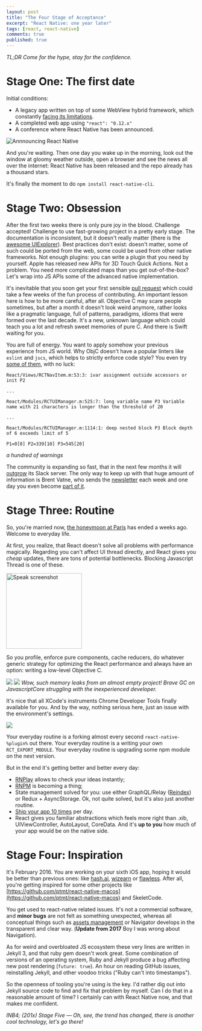 ```yaml
---
layout: post
title: "The Four Stage of Acceptance"
excerpt: "React Native: one year later"
tags: [react, react-native]
comments: true
published: true
---
```


_TL;DR Come for the hype, stay for the confidence._

# Stage One: The first date

Initial conditions:

- A legacy app written on top of some WebView hybrid framework, which
  constantly [facing its limitations](http://potomushto.com/2015/03/02/webviews-are-hard.html).
- A completed web app using `"react": "0.12.x"`
- A conference where React Native has been announced.

![Annnouncing React Native](/images/2016/react-native-announce.png)

And you're waiting. Then one day you wake up in the morning, look out the window at gloomy weather outside, open a browser and see the news all over the internet: React Native has been released and the repo already has a thousand stars.

It's finally the moment to do `npm install react-native-cli`.

# Stage Two: Obsession

After the first two weeks there is only pure joy in the blood. Challenge accepted! Challenge to use fast-growing project in a pretty early stage. The documentation is inconsistent, but it doesn't really matter (there is the [awesome UIExplorer](https://github.com/facebook/react-native/blob/master/Examples/UIExplorer/ClipboardExample.js#L33)). Best practices don't exist: doesn't matter, some of such could be ported from the web, some could be used from other native frameworks. Not enough plugins: you can write a plugin that you need by yourself. Apple has released new APIs for 3D Touch Quick Actions. Not a problem. You need more complicated maps than you get out-of-the-box? Let's wrap into JS APIs some of the advanced native implementation.

It's inevitable that you soon get your first sensible [pull request](https://github.com/facebook/react-native/pull/1318) which could take a few weeks of the fun process of contributing. An important lesson here is how to be more careful, after all. Objective C may scare people sometimes, but after a month it doesn't look weird anymore, rather looks like a pragmatic language, full of patterns, paradigms, idioms that were formed over the last decade. It's a new, unknown language which could teach you a lot and refresh sweet memories of pure C. And there is Swift waiting for you.

You are full of energy. You want to apply somehow your previous experience from JS world. Why ObjC doesn't have a popular linters like `eslint` and `jscs`, which helps to strictly enforce code style? You even try [some of them](https://github.com/facebook/react-native/pull/1916), with no luck:

```
React/Views/RCTNavItem.m:53:3: ivar assignment outside accessors or init P2

...

React/Modules/RCTUIManager.m:525:7: long variable name P3 Variable name with 21 characters is longer than the threshold of 20

...

React/Modules/RCTUIManager.m:1114:1: deep nested block P3 Block depth of 6 exceeds limit of 5

P1=0[0] P2=339[10] P3=545[20]
```

_a hundred of warnings_

The community is expanding so fast, that in the next few months it will [outgrow](https://facebook.github.io/react/blog/2015/10/19/reactiflux-is-moving-to-discord.html) its Slack server. The only way to keep up with that huge amount of information is Brent Vatne, who sends the [newsletter](http://brentvatne.ca/react-native-newsletter/) each week and one day you even become [part of it](http://reactnative.cc/14-07-2015.html).

# Stage Three: Routine

So, you're married now, [the honeymoon at Paris](http://potomushto.com/2015/07/30/react-europe.html) has ended a weeks ago. Welcome to everyday life.

At first, you realize, that React doesn't solve all problems with performance magically. Regarding you can't affect UI thread directly, and React gives you _cheap_ updates, there are tons of potential bottlenecks. Blocking Javascript Thread is one of these.

<img src="/images/2016/speak-1.jpg" alt="Speak screenshot" style="width: 200px;"/>

So you profile, enforce pure components, cache reducers, do whatever generic strategy for optimizing the React performance and always have an option: writing a low-level Objective C.

![](/images/2016/speak-2.jpg)
![](/images/2016/speak-3.png)
_Wow, such memory leaks from an almost empty project! Brave GC on JavascriptCore struggling with the
inexperienced developer._

It's nice that all XCode's instruments Chrome Developer Tools finally available for you.
And by the way, nothing serious here, just an issue with the environment's settings.

![](/images/2016/speak-4.jpg)

Your everyday routine is a forking almost every second `react-native-%plugin%` out there.
Your everyday routine is a writing your own `RCT_EXPORT_MODULE`.
Your everyday routine is upgrading some npm module on the next version.

But in the end it's getting better and better every day:

- [RNPlay](https://rnplay.org) allows to check your ideas instantly;
- [RNPM](https://github.com/rnpm/rnpm) is becoming a thing;
- State management solved for you: use either GraphQL/Relay ([Reindex](https://reindex.io)) or Redux + AsyncStorage. Ok, not quite solved, but it's also just another routine.
- [Ship your app 10 times](https://apphub.io) per day.
- React gives you familiar abstractions which feels more right than .xib, UIViewController, AutoLayout, CoreData. And it's **up to you** how much of your app would be on the native side.

# Stage Four: Inspiration

It's February 2016. You are working on your sixth iOS app, hoping it would be better than previous ones: like [hash.ai](https://hash.ai), [wizearn](http://wizearn.com/) or [flawless](http://hiflawless.com). After all, you're getting inspired for some other projects like [https://github.com/ptmt/react-native-macos](https://github.com/ptmt/react-native-macos) and SkeletCode.

You get used to react-native related issues. It's not a commercial software, and **minor bugs** are not felt as something unexpected, whereas all conceptual things such as [assets management](http://facebook.github.io/react-native/docs/images.html#content) or Navigator develops in the transparent and clear way. (**Update from 2017** Boy I was wrong about Navigation).

As for weird and overbloated JS ecosystem these very lines are written in Jekyll 3, and that ruby gem doesn't work great. Some combination of versions of an operating system, Ruby and Jekyll produce a bug affecting new post rendering (`future: true`). An hour on reading GitHub issues, reinstalling Jekyll, and other voodoo tricks ("Ruby can't into timestamps").

So the openness of tooling you're using is the key. I'd rather dig out into Jekyll source code to find and fix that problem by myself. Can I do that in a reasonable amount of time? I certainly can with React Native now, and that makes me confident.

_INB4; (201x) Stage Five — Oh, see, the trend has changed, there is another cool technology, let's go there!_

